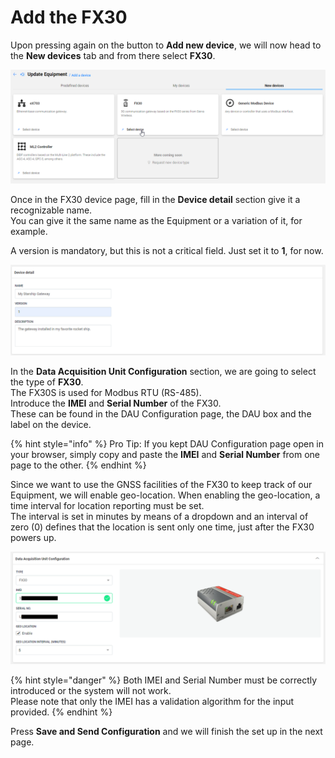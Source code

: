 # Add the FX30

Upon pressing again on the button to **Add new device**, we will now head to the **New devices** tab and from there select **FX30**.

![](../../../.gitbook/assets/image%20%2839%29.png)

Once in the FX30 device page, fill in the **Device detail** section give it a recognizable name.   
You can give it the same name as the Equipment or a variation of it, for example.

A version is mandatory, but this is not a critical field. Just set it to **1**, for now.

![](../../../.gitbook/assets/image%20%2834%29.png)

In the **Data Acquisition Unit Configuration** section, we are going to select the type of **FX30**.  
The FX30S is used for Modbus RTU \(RS-485\).  
Introduce the **IMEI** and **Serial Number** of the FX30.  
These can be found in the DAU Configuration page, the DAU box and the label on the device.

{% hint style="info" %}
Pro Tip: If you kept DAU Configuration page open in your browser, simply copy and paste the **IMEI** and **Serial Number** from one page to the other.
{% endhint %}

Since we want to use the GNSS facilities of the FX30 to keep track of our Equipment, we will enable geo-location. When enabling the geo-location, a time interval for location reporting must be set.  
The interval is set in minutes by means of a dropdown and an interval of zero \(0\) defines that the location is sent only one time, just after the FX30 powers up.

![](../../../.gitbook/assets/image%20%2837%29.png)

{% hint style="danger" %}
Both IMEI and Serial Number must be correctly introduced or the system will not work.  
Please note that only the IMEI has a validation algorithm for the input provided.
{% endhint %}

Press **Save and Send Configuration** and we will finish the set up in the next page.

